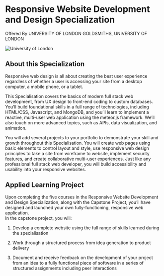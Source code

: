 # Responsive Website Development and Design Specialization
Offered By UNIVERSITY OF LONDON GOLDSMITHS, UNIVERSITY OF LONDON

![University of London](University+of+London+PNG.png)

## About this Specialization
Responsive web design is all about creating the best user experience regardless of whether a user is accessing your site from a desktop computer, a mobile phone, or a tablet. 

This Specialisation covers the basics of modern full stack web development, from UX design to front-end coding to custom databases. You’ll build foundational skills in a full range of technologies, including HTML/CSS, Javascript, and MongoDB, and you’ll learn to implement a reactive, multi-user web application using the meteor.js framework. We’ll also touch on more advanced topics, such as APIs, data visualization, and animation.

You will add several projects to your portfolio to demonstrate your skill and growth throughout this Specialisation. You will create web pages using basic elements to control layout and style, use responsive web design principles to take a site from wireframe to website, implement security features, and create collaborative multi-user experiences. Just like any professional full stack web developer, you will build accessibility and usability into your responsive websites.

## Applied Learning Project
Upon completing the five courses in the Responsive Website Development and Design Specialization, along with the Capstone Project, you’ll have designed and launched your own fully-functioning, responsive web application.                                                                                                                                                              
In the capstone project, you will:

1. Develop a complete website using the full range of skills learned during the specialisation

2. Work through a structured process from idea generation to product delivery

3. Document and receive feedback on the development of your project from an idea to a fully functional piece of software in a series of structured assignments including peer interactions

